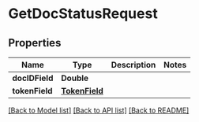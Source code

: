 # GetDocStatusRequest

## Properties
Name | Type | Description | Notes
------------ | ------------- | ------------- | -------------
**docIDField** | **Double** |  | 
**tokenField** | [**TokenField**](TokenField.md) |  | 

[[Back to Model list]](../README.md#documentation-for-models) [[Back to API list]](../README.md#documentation-for-api-endpoints) [[Back to README]](../README.md)


